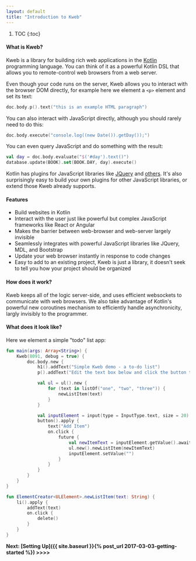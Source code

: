 ```yaml
---
layout: default
title: "Introduction to Kweb"
---
```


1. TOC
{:toc}

#### What is Kweb?

Kweb is a library for building rich web applications in the [Kotlin](http://kotlinlang.org/)
programming language.  You can think of it as a powerful Kotlin DSL that allows you to remote-control
web browsers from a web server.

Even though your code runs on the server, Kweb allows you to interact with the browser DOM directly, for example here 
we element a `<p>` element and set its text:

```kotlin
doc.body.p().text("this is an example HTML paragraph")
```

You can also interact with JavaScript directly, although you should rarely need to do this:

```kotlin
doc.body.execute("console.log((new Date()).getDay());")
```

You can even query JavaScript and do something with the result:

```kotlin
val day = doc.body.evaluate("$('#day').text()")
database.update(BOOK).set(BOOK.DAY, day).execute()
```

Kotlin has plugins for JavaScript libraries like [JQuery](https://jquery.com/) and 
[others](https://github.com/sanity/kweb/tree/master/src/main/kotlin/com/github/sanity/kweb/plugins).  It's also 
surprisingly easy to build your own plugins for other JavaScript libraries, or extend those Kweb already
supports.

#### Features
* Build websites in Kotlin
* Interact with the user just like powerful but complex JavaScript frameworks
  like React or Angular
* Makes the barrier between web-browser and web-server largely invisible
* Seamlessly integrates with powerful JavaScript libraries like JQuery, MDL, and Bootstrap
* Update your web browser instantly in response to code changes
* Easy to add to an existing project, Kweb is just a library, it doesn't seek to tell you how your project should
  be organized
  
#### How does it work?
Kweb keeps all of the logic server-side, and uses efficient websockets to communicate with web 
browsers. We also take advantage of Kotlin's powerful new coroutines mechanism to efficiently handle
asynchronicity, largly invisibly to the programmer.

#### What does it look like?

Here we element a simple "todo" list app:

```kotlin
fun main(args: Array<String>) {
    Kweb(8091, debug = true) {
        doc.body.new {
            h1().addText("Simple Kweb demo - a to-do list")
            p().addText("Edit the text box below and click the button to add the item.  Click an item to remove it.")

            val ul = ul().new {
                for (text in listOf("one", "two", "three")) {
                    newListItem(text)
                }
            }

            val inputElement = input(type = InputType.text, size = 20)
            button().apply {
                text("Add Item")
                on.click {
                    future {
                        val newItemText = inputElement.getValue().await()
                        ul.new().newListItem(newItemText)
                        inputElement.setValue("")
                    }
                }
            }
        }
    }
}

fun ElementCreator<ULElement>.newListItem(text: String) {
    li().apply {
        addText(text)
        on.click {
            delete()
        }
    }
}
```
**Next: [Setting Up]({{ site.baseurl }}{% post_url 2017-03-03-getting-started %}) >>>>**